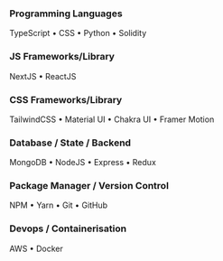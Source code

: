 ### Programming Languages
TypeScript • CSS • Python • Solidity

### JS Frameworks/Library
NextJS • ReactJS 

### CSS Frameworks/Library
TailwindCSS • Material UI • Chakra UI • Framer Motion 

### Database / State / Backend
MongoDB • NodeJS • Express • Redux

### Package Manager / Version Control
NPM • Yarn • Git • GitHub

### Devops / Containerisation
AWS • Docker

